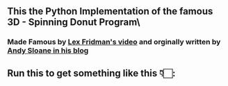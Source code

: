 ## This the Python Implementation of the famous 3D - Spinning Donut Program\
### Made Famous by [Lex Fridman's video](https://youtu.be/DEqXNfs_HhY) and orginally written by [Andy Sloane in his blog](https://www.a1k0n.net/about.html)
## Run this to get something like this 👇🏻:


